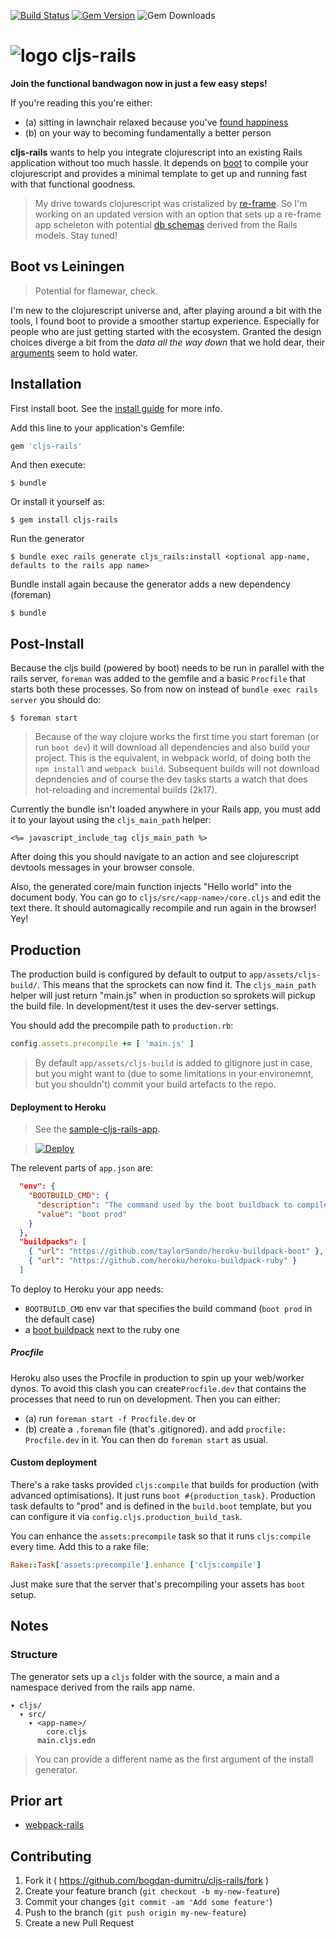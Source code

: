 [![Build Status](https://travis-ci.org/bogdan-dumitru/cljs-rails.svg?branch=master)](https://travis-ci.org/bogdan-dumitru/cljs-rails) [![Gem Version](https://badge.fury.io/rb/cljs-rails.svg)](http://badge.fury.io/rb/cljs-rails) ![Gem Downloads](http://ruby-gem-downloads-badge.herokuapp.com/cljs-rails)

# ![logo](http://i.imgur.com/jUig9Ck.png) cljs-rails

**Join the functional bandwagon now in just a few easy steps!**

If you're reading this you're either:

- (a) sitting in lawnchair relaxed because you've [found happiness](https://www.youtube.com/watch?v=A0VaIKK2ijM)
- (b) on your way to becoming fundamentally a better person

**cljs-rails** wants to help you integrate clojurescript into an existing Rails application without too much hassle. It depends on [boot](https://github.com/boot-clj/boot) to compile your clojurescript and provides a minimal template to get up and running fast with that functional goodness. 

> My drive towards clojurescript was cristalized by [re-frame](https://github.com/Day8/re-frame). So I'm working on an updated version with an option that sets up a re-frame app scheleton with potential [db schemas](https://github.com/Day8/re-frame/blob/master/docs/ApplicationState.md#create-a-leveragable-schema) derived from the Rails models. Stay tuned!

## Boot vs Leiningen

> Potential for flamewar, check.

I'm new to the clojurescript universe and, after playing around a bit with the tools, I found boot to provide a smoother startup experience. Especially for people who are just getting started with the ecosystem. Granted the design choices diverge a bit from the *data all the way down* that we hold dear, their [arguments](https://news.ycombinator.com/item?id=8553189) seem to hold water.

## Installation

First install boot. See the [install guide](https://github.com/boot-clj/boot#install) for more info.

Add this line to your application's Gemfile:

```ruby
gem 'cljs-rails'
```

And then execute:

    $ bundle

Or install it yourself as:

    $ gem install cljs-rails

Run the generator
  
    $ bundle exec rails generate cljs_rails:install <optional app-name, defaults to the rails app name>

Bundle install again because the generator adds a new dependency (foreman)

    $ bundle

## Post-Install

Because the cljs build (powered by boot) needs to be run in parallel with the rails server, ``foreman`` was added to the gemfile and a basic ``Procfile`` that starts both these processes. So from now on instead of ``bundle exec rails server`` you should do:

    $ foreman start

> Because of the way clojure works the first time you start foreman (or run ``boot dev``) it will download all dependencies and also build your project. This is the equivalent, in webpack world, of doing both the ``npm install`` and ``webpack build``. Subsequent builds will not download depndencies and of course the dev tasks starts a watch that does hot-reloading and incremental builds (2k17).

Currently the bundle isn't loaded anywhere in your Rails app, you must add it to your layout using the ``cljs_main_path`` helper:

```erb
<%= javascript_include_tag cljs_main_path %>
```

After doing this you should navigate to an action and see clojurescript devtools messages in your browser console. 

Also, the generated core/main function injects "Hello world" into the document body. 
You can go to ``cljs/src/<app-name>/core.cljs`` and edit the text there. It should automagically recompile and run again in the browser! Yey!

## Production

The production build is configured by default to output to ``app/assets/cljs-build/``. This means that the sprockets can now find it.
The ``cljs_main_path`` helper will just return "main.js" when in production so sprokets will pickup the build file. In development/test it uses the dev-server settings.

You should add the precompile path to ``production.rb``:
```ruby
config.assets.precompile += [ 'main.js' ]
```

> By default ``app/assets/cljs-build`` is added to gitignore just in case, but you might want to (due to some limitations in your environemnt, but you shouldn't) commit your build artefacts to the repo.

#### Deployment to Heroku

> See the [sample-cljs-rails-app](https://github.com/bogdan-dumitru/sample-cljs-rails-app).

> [![Deploy](https://www.herokucdn.com/deploy/button.svg)](https://heroku.com/deploy?template=https://github.com/bogdan-dumitru/sample-cljs-rails-app)

The relevent parts of ``app.json`` are:
```json
  "env": {
    "BOOTBUILD_CMD": {
      "description": "The command used by the boot buildback to compile cljs",
      "value": "boot prod"
    }
  },
  "buildpacks": [
    { "url": "https://github.com/taylorSando/heroku-buildpack-boot" },
    { "url": "https://github.com/heroku/heroku-buildpack-ruby" }
  ]
```

To deploy to Heroku your app needs:
- ``BOOTBUILD_CMD`` env var that specifies the build command (``boot prod`` in the default case)
- a [boot buildpack](https://github.com/taylorSando/heroku-buildpack-boot) next to the ruby one

##### Procfile

Heroku also uses the Procfile in production to spin up your web/worker dynos. To avoid this clash you can create``Procfile.dev`` that contains the processes that need to run on development. Then you can either:

- (a) run ``foreman start -f Procfile.dev`` or
- (b) create a ``.foreman`` file (that's .gitignored). and add ``procfile: Procfile.dev`` in it. You can then do ``foreman start`` as usual.

#### Custom deployment

There's a rake tasks provided ``cljs:compile`` that builds for production (with advanced optimisations).
It just runs ``boot #{production_task}``. Production task defaults to "prod" and is defined in the ``build.boot`` template, but you can configure it via ``config.cljs.production_build_task``.

You can enhance the ``assets:precompile`` task so that it runs ``cljs:compile`` every time. Add this to a rake file:

```ruby
Rake::Task['assets:precompile'].enhance ['cljs:compile']
```

Just make sure that the server that's precompiling your assets has ``boot`` setup.

## Notes

### Structure

The generator sets up a ``cljs`` folder with the source, a main and a namespace derived from the rails app name.

```
▾ cljs/
  ▾ src/
    ▾ <app-name>/
        core.cljs
      main.cljs.edn
```

> You can provide a different name as the first argument of the install generator.

## Prior art

- [webpack-rails](https://github.com/mipearson/webpack-rails)

## Contributing

1. Fork it ( https://github.com/bogdan-dumitru/cljs-rails/fork )
2. Create your feature branch (`git checkout -b my-new-feature`)
3. Commit your changes (`git commit -am 'Add some feature'`)
4. Push to the branch (`git push origin my-new-feature`)
5. Create a new Pull Request

